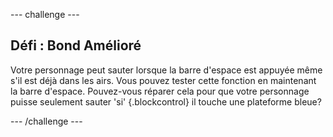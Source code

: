--- challenge ---
## Défi : Bond Amélioré 
Votre personnage peut sauter lorsque la barre d'espace est appuyée même s'il est déjà dans les airs. Vous pouvez tester cette fonction en maintenant la barre d'espace. Pouvez-vous réparer cela pour que votre personnage puisse seulement sauter 'si' {.blockcontrol} il touche une plateforme bleue?




--- /challenge ---
